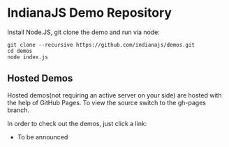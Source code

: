 # IndianaJS Demo Repository

Install Node.JS, git clone the demo and run via node:

```
git clone --recursive https://github.com/indianajs/demos.git
cd demos
node index.js
```

## Hosted Demos

Hosted demos(not requiring an active server on your side) are hosted with the help of GitHub Pages.
To view the source switch to the gh-pages branch.

In order to check out the demos, just click a link:

* To be announced


